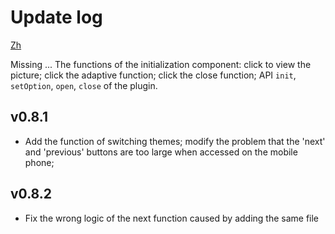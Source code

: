 # Update log

[Zh](./README_zh-cn.md)

Missing
...
  The functions of the initialization component: click to view the picture; click the adaptive function; click the close function; API `init`, `setOption`, `open`, `close` of the plugin.

## v0.8.1
 - Add the function of switching themes; modify the problem that the 'next' and 'previous' buttons are too large when accessed on the mobile phone;

## v0.8.2
 - Fix the wrong logic of the next function caused by adding the same file